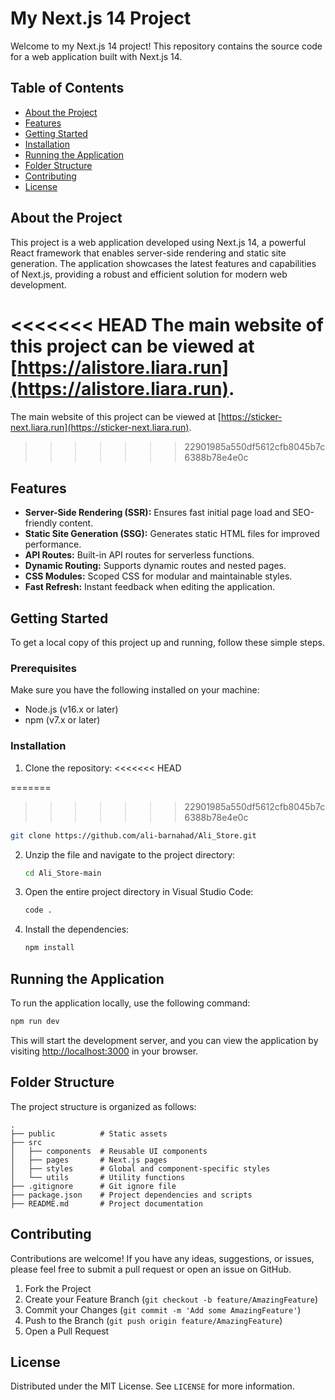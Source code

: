 # My Next.js 14 Project

Welcome to my Next.js 14 project! This repository contains the source code for a web application built with Next.js 14.

## Table of Contents

- [About the Project](#about-the-project)
- [Features](#features)
- [Getting Started](#getting-started)
- [Installation](#installation)
- [Running the Application](#running-the-application)
- [Folder Structure](#folder-structure)
- [Contributing](#contributing)
- [License](#license)

## About the Project

This project is a web application developed using Next.js 14, a powerful React framework that enables server-side rendering and static site generation. The application showcases the latest features and capabilities of Next.js, providing a robust and efficient solution for modern web development.

<<<<<<< HEAD
The main website of this project can be viewed at [https://alistore.liara.run](https://alistore.liara.run).
=======
The main website of this project can be viewed at [https://sticker-next.liara.run](https://sticker-next.liara.run).
>>>>>>> 22901985a550df5612cfb8045b7c6388b78e4e0c

## Features

- **Server-Side Rendering (SSR):** Ensures fast initial page load and SEO-friendly content.
- **Static Site Generation (SSG):** Generates static HTML files for improved performance.
- **API Routes:** Built-in API routes for serverless functions.
- **Dynamic Routing:** Supports dynamic routes and nested pages.
- **CSS Modules:** Scoped CSS for modular and maintainable styles.
- **Fast Refresh:** Instant feedback when editing the application.

## Getting Started

To get a local copy of this project up and running, follow these simple steps.

### Prerequisites

Make sure you have the following installed on your machine:

- Node.js (v16.x or later)
- npm (v7.x or later)

### Installation

1. Clone the repository:
<<<<<<< HEAD

=======
>>>>>>> 22901985a550df5612cfb8045b7c6388b78e4e0c
   ```bash
   git clone https://github.com/ali-barnahad/Ali_Store.git
   ```

2. Unzip the file and navigate to the project directory:
   ```bash
   cd Ali_Store-main
   ```
3. Open the entire project directory in Visual Studio Code:
   ```bash
   code .
   ```
4. Install the dependencies:
   ```bash
   npm install
   ```

## Running the Application

To run the application locally, use the following command:

```bash
npm run dev
```

This will start the development server, and you can view the application by visiting [http://localhost:3000](http://localhost:3000) in your browser.

## Folder Structure

The project structure is organized as follows:

```
.
├── public          # Static assets
├── src
│   ├── components  # Reusable UI components
│   ├── pages       # Next.js pages
│   ├── styles      # Global and component-specific styles
│   └── utils       # Utility functions
├── .gitignore      # Git ignore file
├── package.json    # Project dependencies and scripts
├── README.md       # Project documentation
```

## Contributing

Contributions are welcome! If you have any ideas, suggestions, or issues, please feel free to submit a pull request or open an issue on GitHub.

1. Fork the Project
2. Create your Feature Branch (`git checkout -b feature/AmazingFeature`)
3. Commit your Changes (`git commit -m 'Add some AmazingFeature'`)
4. Push to the Branch (`git push origin feature/AmazingFeature`)
5. Open a Pull Request

## License

Distributed under the MIT License. See `LICENSE` for more information.
